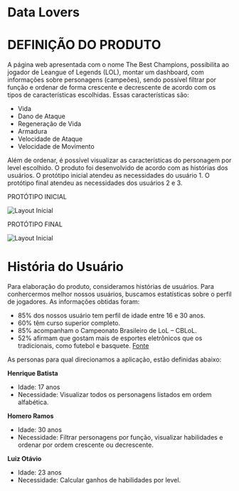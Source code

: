 # Data Lovers

# DEFINIÇÃO DO PRODUTO

A página web apresentada com o nome The Best Champions, possibilita ao jogador de Leangue of Legends (LOL), montar um dashboard, com informações sobre personagens (campeões), sendo possível filtrar por função e ordenar de forma crescente e decrescente de acordo com os tipos de características escolhidas.
Essas características são:
  - Vida
  - Dano de Ataque
  - Regeneração de Vida
  - Armadura
  - Velocidade de Ataque
  - Velocidade de Movimento

  Além de ordenar, é possível visualizar as características do personagem por level escolhido.
  O produto foi desenvolvido de acordo com as histórias dos usuários.
  O protótipo inicial atendeu as necessidades do usuário 1.
  O protótipo final atendeu as necessidades dos usuários 2 e 3.
  
  PROTÓTIPO INICIAL

![Layout Inicial](https://raw.githubusercontent.com/MiSilvaSouza/SAP003-data-lovers/master/src/Layout_usu%C3%A1rio_1.png)

 PROTÓTIPO FINAL

![Layout Inicial](https://raw.githubusercontent.com/MiSilvaSouza/SAP003-data-lovers/master/src/Layout_usu%C3%A1rio_1.png)

# História do Usuário

Para elaboração do produto, consideramos histórias de usuários. 
Para conhercermos melhor nossos usuários, buscamos estatísticas sobre o perfil de jogadores. As informações obtidas foram:

 - 85% dos nossos usuário tem perfil de idade entre 16 e 30 anos.
 - 60% têm curso superior completo.
 - 85% acompanham o Campeonato Brasileiro de LoL – CBLoL.
 - 52% afirmam que gostam mais de esportes eletrônicos que os tradicionais, como futebol e basquete.
[Fonte](https://www.whow.com.br/global-trends/riot-jogadores-lol-game/) 

As personas para qual direcionamos a aplicação, estão definidas abaixo: 

**Henrique Batista**

  - Idade: 17 anos
  - Necessidade: Visualizar todos os personagens listados em ordem alfabética.

**Homero Ramos**

  - Idade: 30 anos
  - Necessidade: Filtrar personagens por função, visualizar habilidades e ordenar por ordem crescente ou decrescente.

**Luiz Otávio**

  - Idade: 23 anos
  - Necessidade: Calcular ganhos de habilidades por level.

